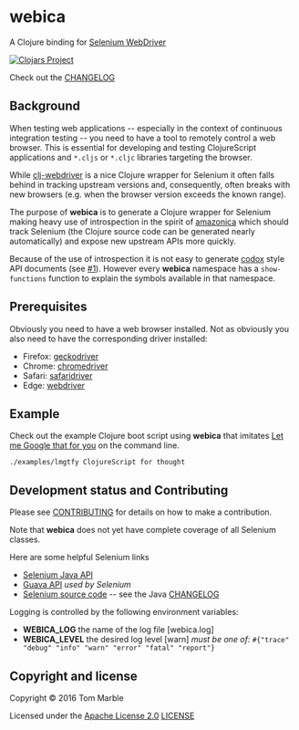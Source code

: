 # webica

A Clojure binding for [Selenium WebDriver](http://docs.seleniumhq.org/)

[![Clojars Project](https://img.shields.io/clojars/v/webica.svg)](https://clojars.org/webica)

Check out the [CHANGELOG](CHANGELOG.md)

## Background

When testing web applications -- especially in the context of
continuous integration testing -- you need to have a tool
to remotely control a web browser. This is essential for
developing and testing ClojureScript applications and
`*.cljs` or `*.cljc` libraries targeting the browser.

While [clj-webdriver](https://github.com/semperos/clj-webdriver) is
a nice Clojure wrapper for Selenium it often falls behind in tracking
upstream versions and, consequently, often breaks with new browsers
(e.g. when the browser version exceeds the known range).

The purpose of **webica** is to generate a Clojure wrapper for Selenium
making heavy use of introspection in the spirit of
[amazonica](https://github.com/mcohen01/amazonica)
which should track Selenium (the Clojure source code can
be generated nearly automatically) and expose new upstream APIs more quickly.

Because of the use of introspection it is not easy to generate
[codox](https://github.com/weavejester/codox) style API documents
(see [#1](https://github.com/tmarble/webica/issues/1)). However every **webica**
namespace has a `show-functions` function
to explain the symbols available in that namespace.

## Prerequisites

Obviously you need to have a web browser installed. Not
as obviously you also need to have the corresponding driver installed:

* Firefox: [geckodriver](https://github.com/mozilla/geckodriver/releases)
* Chrome: [chromedriver](https://sites.google.com/a/chromium.org/chromedriver/downloads)
* Safari: [safaridriver](https://github.com/SeleniumHQ/selenium/wiki/SafariDriver)
* Edge: [webdriver](https://developer.microsoft.com/en-us/microsoft-edge/tools/webdriver/)

## Example

Check out the example Clojure boot script using **webica** that
imitates [Let me Google that for you](lmgtfy.com) on the
command line.

````
./examples/lmgtfy ClojureScript for thought
````

## Development status and Contributing

Please see [CONTRIBUTING](CONTRIBUTING.md) for details on
how to make a contribution.

Note that **webica** does not yet have complete coverage
of all Selenium classes.

Here are some helpful Selenium links
* [Selenium Java API](https://seleniumhq.github.io/selenium/docs/api/java/index.html?org/openqa/selenium/firefox/FirefoxDriver.html)
* [Guava API](https://google.github.io/guava/releases/19.0/api/docs/com/google/common/base/class-use/Function.html) *used by Selenium*
* [Selenium source code](https://github.com/SeleniumHQ/selenium) -- see the Java [CHANGELOG](https://github.com/SeleniumHQ/selenium/blob/master/java/CHANGELOG)

Logging is controlled by the following environment variables:
* **WEBICA_LOG** the name of the log file [webica.log]
* **WEBICA_LEVEL** the desired log level [warn] *must be one of:* `#{"trace" "debug" "info" "warn" "error" "fatal" "report"}`

## Copyright and license

Copyright © 2016 Tom Marble

Licensed under the [Apache License 2.0](http://opensource.org/licenses/Apache-2.0) [LICENSE](LICENSE)
